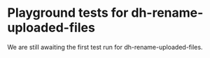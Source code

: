 # Playground tests for dh-rename-uploaded-files
We are still awaiting the first test run for dh-rename-uploaded-files.

